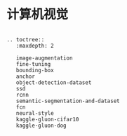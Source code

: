 # 计算机视觉

```{.python .input .eval_rst}

.. toctree::
   :maxdepth: 2

   image-augmentation
   fine-tuning
   bounding-box
   anchor
   object-detection-dataset
   ssd
   rcnn
   semantic-segmentation-and-dataset
   fcn
   neural-style
   kaggle-gluon-cifar10
   kaggle-gluon-dog
```
